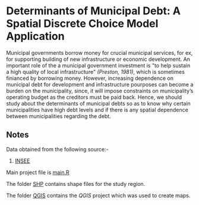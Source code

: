 # Determinants of Municipal Debt: A Spatial Discrete Choice Model Application

Municipal governments borrow money for crucial municipal services, for ex, for supporting building of new infrastructure or economic development. An important role of the a municipal government investment is "to help sustain a high quality of local infrastructure" <i>(Preston, 1981)</i>, which is sometimes finianced by borrowing money. However, increasing dependence on municipal debt for development and infrastructure pourposes can become a burden on the municipality, since, it will impose constraints on municipality’s operating budget as the creditors must be paid back. Hence, we should study about the determinants of municipal debts so as to know why certain municipalities have high debt levels and if there is any spatial dependence between municipalities regarding the debt.

## Notes

Data obtained from the following source:-

1. [INSEE](https://insee.fr)

Main project file is [main.R](https://github.com/shawnbrar/Spatial_Discrete_Model/blob/master/main.R)

The folder [SHP](https://github.com/shawnbrar/Spatial_Discrete_Model/tree/master/SHP) contains shape files for the study region.

The folder [QGIS](https://github.com/shawnbrar/Spatial_Discrete_Model/tree/master/QGIS) contains the _QGIS_ project which was used to create maps.
